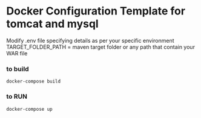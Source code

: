 # Docker Configuration Template for tomcat and mysql 

Modify .env file specifying details as per your specific environment
TARGET_FOLDER_PATH = maven target folder or any path that contain your WAR file

### to build
```
docker-compose build
```

### to RUN
```
docker-compose up
```
